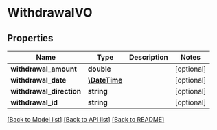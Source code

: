 # WithdrawalVO

## Properties
Name | Type | Description | Notes
------------ | ------------- | ------------- | -------------
**withdrawal_amount** | **double** |  | [optional] 
**withdrawal_date** | [**\DateTime**](\DateTime.md) |  | [optional] 
**withdrawal_direction** | **string** |  | [optional] 
**withdrawal_id** | **string** |  | [optional] 

[[Back to Model list]](../README.md#documentation-for-models) [[Back to API list]](../README.md#documentation-for-api-endpoints) [[Back to README]](../README.md)


